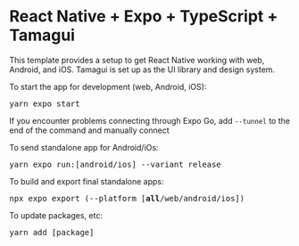 # React Native + Expo + TypeScript + Tamagui
This template provides a setup to get React Native working with web, Android, and iOS. Tamagui is set up as the UI library and design system.

To start the app for development (web, Android, iOS):
<pre>
yarn expo start
</pre>
If you encounter problems connecting through Expo Go, add ```--tunnel``` to the end of the command and manually connect

To send standalone app for Android/iOs:
<pre>
yarn expo run:[android/ios] --variant release
</pre>

To build and export final standalone apps:
<pre>
npx expo export (--platform [<b>all</b>/web/android/ios])
</pre>

To update packages, etc:
<pre>
yarn add [package]
</pre>
